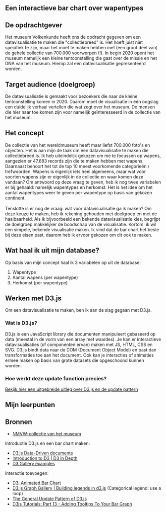 ## Een interactieve bar chart over wapentypes


## De opdrachtgever 
Het museum Volkenkunde heeft ons de opdracht gegeven om een datavisualisatie te maken die "collectiebreed" is. Het hoeft juist niet specifiek te zijn, maar het moet te maken hebben met (een groot deel van) de gehele collectie van 700.000 voorwerpen (!). In begin 2020 opent het museum namelijk een kleine tentoonstelling die gaat over de missie en het DNA van het museum. Hierop zal een datavisualisatie gepresenteerd worden.

## Target audience (doelgroep)
De datavisualisatie is gemaakt voor bezoekers die naar de kleine tentoonstelling komen in 2020. Daarom moet de visualisatie in één oogslag een duidelijk verhaal vertellen die wat zegt over het museum. De mensen die hier naar toe komen zijn voor namelijk geïnteresseerd in de collectie van het museum.

## Het concept
De collectie van het wereldmuseum heeft maar liefst 700.000 foto's en objecten. Het is aan mijn de taak om een datavisualisatie te maken die collectiebreed is. Ik heb uiteindelijk gekozen om me te focussen op wapens, aangezien er 47.683 records zijn die te maken hebben met wapens. Daarnaast behoort het tot de top 10 meest voorkomende categorieën / trefwoorden. Wapens is eigenlijk iets heel algemeens, maar wat voor soorten wapens zijn er eigenlijk in de collectie en waar komen deze vandaan? Om antwoord op deze vraag te geven, heb ik nog twee variabelen er bij gehaald: namelijk wapentypes en herkomst. Het is het idee om het aantal wapentypes weer te geven per wapentype op basis van gekozen continent. <br>
<br>
Tenslotte is er nog de vraag: wat voor datavisualisatie ga ik maken? Om deze keuze te maken, heb ik rekening gehouden met doelgroep en met de haalbaarheid. Als ik bijvoorbeeld een bekende datavisualisatie kies, begrijpt de doelgroep makkelijker de boodschap van de visualisatie. Kortom: ik wil een simpele, bekende visualisatie maken. Ik vind dat de bar chart het beste bij deze eisen past, daarom heb ik ervoor gekozen om dit ook te maken.
<br>

## Wat haal ik uit mijn database?
Op basis van mijn concept haal ik 3 variabelen op uit de database:
1. Wapentype
2. Aantal wapens (per wapentype)
3. Herkomst (per wapentype)

## Werken met D3.js
Om een datavisualisatie te maken, ben ik aan de slag gegaan met D3.js.

### Wat is D3.js?
D3.js is een JavaScript library die documenten manipuleert gebaseerd op data (meestal in de vorm van een array met waardes). Je kan er interactieve datavisualisaties (of componenten ervan) maken met JS, HTML, CSS en SVG. D3.js bindt data naar de DOM (Document Object Model) en past dan transformaties toe aan het document. Ook kan je interacties of animaties ermee maken op basis van grote datasets die opgeschoond kunnen worden. 

### Hoe werkt deze update function precies?

[Bekijk hier een uitgebreide uitleg over D3.js en de update pattern](https://github.com/jenniferslagt/frontend-data/wiki/De-D3-update-pattern)




## Mijn leerpunten

## Bronnen
* [NMVW-collectie van het museum](https://github.com/jenniferslagt/frontend-data/wiki/Het-concept)

Introductie D3.js en een bar chart maken:
* [D3.js Data-Driven documents](https://d3js.org/)
* [Introduction to D3 | D3 in Depth](https://www.d3indepth.com/introduction/)
* [D3 Gallery examples](https://github.com/d3/d3/wiki/Gallery)

Interactie toevoegen:
* [D3: Animated Bar Chart](https://bl.ocks.org/jamesleesaunders/f32a8817f7724b17b7f1)
* [D3.js Graph Gallery | Building legends in d3.js](https://www.d3-graph-gallery.com/graph/custom_legend.html#cont1) (Categorical legend: use a loop)
* [The General Update Pattern of D3.js](https://www.youtube.com/watch?v=IyIAR65G-GQ&t=212s)
* [D3js Tutorials: Part 13 - Adding Tooltips To Your Bar Graph](https://www.youtube.com/watch?v=wsCOif7RMBo)



